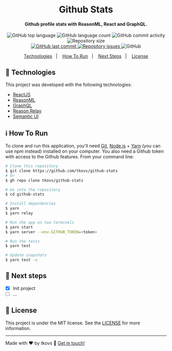 <h1 align="center">
  <br>
  Github Stats
</h1>

<h4 align="center">
  Github profile stats with ReasonML, React and GraphQL.
</h4>
<p align="center">
  <img alt="GitHub top language" src="https://img.shields.io/github/languages/top/tkovs/github-stats.svg">

  <img alt="GitHub language count" src="https://img.shields.io/github/languages/count/tkovs/github-stats.svg">
  
  <img alt="GitHub commit activity" src="https://img.shields.io/github/commit-activity/m/tkovs/github-stats.svg">

  <img alt="Repository size" src="https://img.shields.io/github/repo-size/tkovs/github-stats.svg">
  <br />
  <a href="https://github.com/tkovs/github-stats/commits/master">
    <img alt="GitHub last commit" src="https://img.shields.io/github/last-commit/tkovs/github-stats.svg">
  </a>

  <a href="https://github.com/tkovs/github-stats/issues">
    <img alt="Repository issues" src="https://img.shields.io/github/issues/tkovs/github-stats.svg">
  </a>

  <img alt="GitHub" src="https://img.shields.io/github/license/tkovs/github-stats.svg">
  <!-- <a href="https://travis-ci.org/github/tkovs/pomodoro">
    <img src="https://travis-ci.org/tkovs/pomodoro.svg?branch=master" alt="Build Status" />
  </a> -->

  <br />
  <!-- <img alt="Build status" src="https://api.netlify.com/api/v1/badges/c3404df3-bf7b-45b7-bc01-62175b0423d1/deploy-status"> -->
</p>

<p align="center">
  <a href="#rocket-technologies">Technologies</a>&nbsp;&nbsp;&nbsp;|&nbsp;&nbsp;&nbsp;
  <a href="#information_source-how-to-run">How To Run</a>&nbsp;&nbsp;&nbsp;|&nbsp;&nbsp;&nbsp;
  <a href="#runner-next-steps">Next Steps</a>&nbsp;&nbsp;&nbsp;|&nbsp;&nbsp;&nbsp;
  <a href="#memo-license">License</a>
</p>

## :rocket: Technologies

This project was developed with the following technologies:

- [ReactJS](https://reactjs.org)
- [ReasonML](https://reasonml.github.io)
- [GraphQL](https://graphql.org/)
- [Reason Relay](https://reason-relay-documentation.zth.now.sh/)
- [Semantic UI](https://semantic-ui.com/)

## :information_source: How To Run

To clone and run this application, you'll need [Git](https://git-scm.com), [Node.js](https://nodejs.org/en/) + [Yarn](https://yarnpkg.com/) (you can use npm instead) installed on your computer. You also need a Github token with access to the Github features. From your command line:

```bash
# Clone this repository
$ git clone https://github.com/tkovs/github-stats
# Or
$ gh repo clone tkovs/github-stats

# Go into the repository
$ cd github-stats

# Install dependencies
$ yarn 
$ yarn relay

# Run the app on two terminals
$ yarn start
$ yarn server --env.GITHUB_TOKEN=<token>

# Run the tests
$ yarn test

# Update snapshots
$ yarn test -u
```

## :runner: Next steps

- [x] Init project
- [ ] ...

## :memo: License

This project is under the MIT license. See the [LICENSE](https://github.com/tkovs/reason-pomodoro/blob/master/LICENSE) for more information.

---

Made with ♥ by tkovs :wave: [Get in touch!](https://www.linkedin.com/in/tkovs/)
